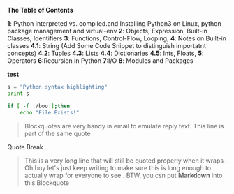 **The Table of Contents**

**1**: Python interpreted vs. compiled.and Installing Python3 on Linux,
        python package management and virtual-env
**2**: Objects, Expression, Built-in Classes, Identifiers
**3**: Functions, Control-Flow, Looping, 
**4**: Notes on Built-in classes
    **4.1**: String (Add Some Code Snippet to distinguish importatnt concepts)
    **4.2**: Tuples
    **4.3**: Lists
    **4.4**: Dictionaries
    **4.5**: Ints, Floats, 
**5**: Operators
**6**:Recursion in Python 
**7**:I/O
**8**: Modules and Packages

**test**

```python 
s = "Python syntax highlighting"
print s
```

```bash
if [ -f ./boo ];then
    echo "File Exists!"
```

> Blockquotes are very handy in email to emulate reply text.
> This line is part of the same quote

Quote Break

> This is a very long line that will still be quoted properly when it wraps . Oh boy let's just keep writing to make sure this is long enough to actually wrap for everyone to see . BTW, you csn put **Markdown** into this Blockquote

